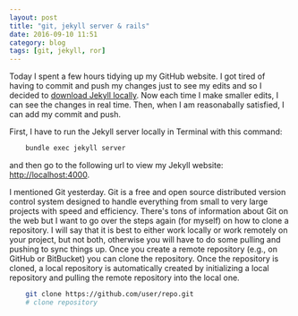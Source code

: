 ```yaml
---
layout: post
title: "git, jekyll server & rails"
date: 2016-09-10 11:51
category: blog
tags: [git, jekyll, ror]
---
```

Today I spent a few hours tidying up my GitHub website. I got tired of having to commit and push my changes just to see my edits and so I decided to <a href="https://help.github.com/articles/setting-up-your-github-pages-site-locally-with-jekyll/">download Jekyll locally</a>. Now each time I make smaller edits, I can see the changes in real time. Then, when I am reasonabally satisfied, I can add my commit and push. 

First, I have to run the Jekyll server locally in Terminal with this command: 

```bash
    bundle exec jekyll server
```

and then go to the following url to view my Jekyll website: <a href="http://localhost:4000">http://localhost:4000</a>.

I mentioned Git yesterday. Git is a free and open source distributed version control system designed to handle everything from small to very large projects with speed and efficiency. There's tons of information about Git on the web but I want to go over the steps again (for myself) on how to clone a repository. I will say that it is best to either work locally or work remotely on your project, but not both, otherwise you will have to do some pulling and pushing to sync things up. Once you create a remote repository (e.g., on GitHub or BitBucket) you can clone the repository. Once the repository is cloned, a local repository is automatically created by initializing a local repository and pulling the remote repository into the local one. 

```bash
    git clone https://github.com/user/repo.git
    # clone repository
```


